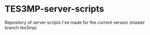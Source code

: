 # TES3MP-server-scripts
Repository of server scripts I've made for the current version (master branch tes3mp)
